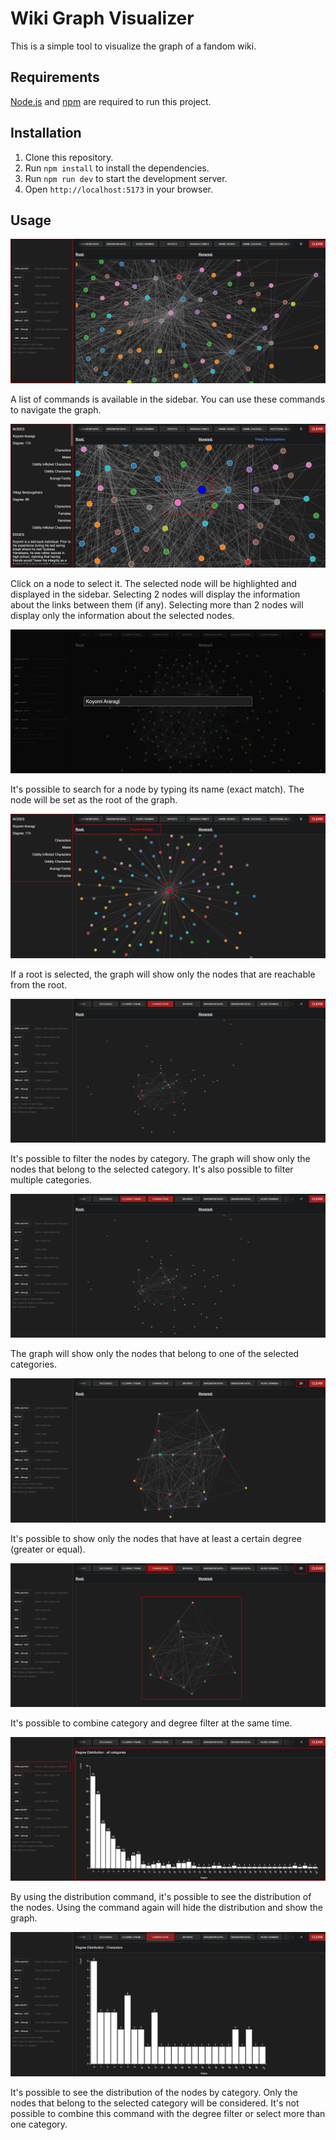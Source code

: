 # Wiki Graph Visualizer

This is a simple tool to visualize the graph of a fandom wiki.

## Requirements

[Node.js](https://nodejs.org/) and [npm](https://www.npmjs.com/) are required to run this project.

## Installation

1. Clone this repository.
2. Run `npm install` to install the dependencies.
3. Run `npm run dev` to start the development server.
4. Open `http://localhost:5173` in your browser.

## Usage

![Commands](./tutorial/commands.jpg)

A list of commands is available in the sidebar. You can use these commands to navigate the graph.

![Selected](./tutorial/selected.jpg)

Click on a node to select it. The selected node will be highlighted and displayed in the sidebar. Selecting 2 nodes will display the information about the links between them (if any). Selecting more than 2 nodes will display only the information about the selected nodes.

![Search](./tutorial/search.jpg)

It's possible to search for a node by typing its name (exact match). The node will be set as the root of the graph.

![Root](./tutorial/root.jpg)

If a root is selected, the graph will show only the nodes that are reachable from the root.

![Category_Filter](./tutorial/category_filter.jpg)

It's possible to filter the nodes by category. The graph will show only the nodes that belong to the selected category. It's also possible to filter multiple categories.

![Multi_category](./tutorial/multi_category.jpg)

The graph will show only the nodes that belong to one of the selected categories.

![Degree_Filter](./tutorial/degree_filter.jpg)

It's possible to show only the nodes that have at least a certain degree (greater or equal).

![Combined_Filter](./tutorial/combined_filter.jpg)

It's possible to combine category and degree filter at the same time.

![Distribution](./tutorial/distribution.jpg)

By using the distribution command, it's possible to see the distribution of the nodes. Using the command again will hide the distribution and show the graph.

![Category_Distribution](./tutorial/category_distribution.jpg)

It's possible to see the distribution of the nodes by category. Only the nodes that belong to the selected category will be considered. It's not possible to combine this command with the degree filter or select more than one category.